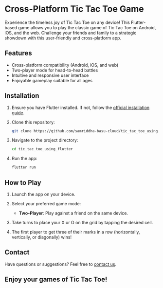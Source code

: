 # Cross-Platform Tic Tac Toe Game

Experience the timeless joy of Tic Tac Toe on any device! This Flutter-based game allows you to play the classic game of Tic Tac Toe on Android, iOS, and the web. Challenge your friends and family to a strategic showdown with this user-friendly and cross-platform app.

## Features

- Cross-platform compatibility (Android, iOS, and web)
- Two-player mode for head-to-head battles
- Intuitive and responsive user interface
- Enjoyable gameplay suitable for all ages

## Installation

1. Ensure you have Flutter installed. If not, follow the [official installation guide](https://flutter.dev/docs/get-started/install).

2. Clone this repository:

   ```bash
   git clone https://github.com/samriddha-basu-cloud/tic_tac_toe_using_flutter.git
   ```

3. Navigate to the project directory:

   ```bash
   cd tic_tac_toe_using_flutter
   ```

4. Run the app:

   ```bash
   flutter run
   ```

## How to Play

1. Launch the app on your device.

2. Select your preferred game mode:
   - **Two-Player**: Play against a friend on the same device.

3. Take turns to place your X or O on the grid by tapping the desired cell.

4. The first player to get three of their marks in a row (horizontally, vertically, or diagonally) wins!


## Contact

Have questions or suggestions? Feel free to [contact us](mailto:sb2899@srmist.edu.in).

Enjoy your games of Tic Tac Toe!
---
